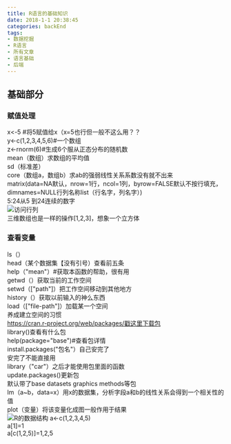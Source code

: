 ```yaml
---
title: R语言的基础知识
date: 2018-1-1 20:38:45
categories: backEnd
tags:
- 数据挖掘
- R语言
- 所有文章
- 语言基础
- 后端
---
```



## 基础部分

### 赋值处理
 x<-5 #将5赋值给x（x=5也行但一般不这么用？？<br/>
y<-c(1,2,3,4,5,6)#一个数组<br/>
z<-rnorm(6)#生成6个服从正态分布的随机数<br/>
mean（数组）求数组的平均值<br/>
sd（标准差）<br/>
core（数组a，数组b）求ab的强弱线性关系系数没有就不出来<br/>
matrix(data=NA默认，nrow=1行，ncol=1列，byrow=FALSE默认不按行填充，dimnames=NULL行列名称list（行名字，列名字）)<br/>
5:24从5 到24连续的数字<br/>
![访问行列](https://upload-images.jianshu.io/upload_images/12620393-84c6c788204229b0.png?imageMogr2/auto-orient/strip%7CimageView2/2/w/1240)
<br/>三维数组也是一样的操作[1,2,3]，想象一个立方体<br/>

### 查看变量
ls（）<br/>
head（某个数据集【没有引号）查看前五条<br/>
help（"mean"）#获取本函数的帮助，很有用<br/>
getwd（）获取当前的工作空间<br/>
setwd（["path"]）把工作空间移动到其他地方<br/>
history（）获取以前输入的神么东西<br/>
load（["file-path"]）加载某一个空间<br/>
养成建立空间的习惯<br/>
https://cran.r-project.org/web/packages/戳这里下载包<br/>
library()查看有什么包<br/>
help(package="base")#查看包详情<br/>
install.packages("包名"）自己安完了<br/>
安完了不能直接用<br/>
library（"car"）之后才能使用包里面的函数<br/>
update.packages()更新包<br/>
默认带了base datasets graphics methods等包<br/>
lm（a~b，data=x）用x的数据集，分析字段a和b的线性关系会得到一个相关性的值<br/>
plot（变量）将该变量化成图一般作用于结果<br/>
![R的数据结构](https://upload-images.jianshu.io/upload_images/12620393-f1c59a100bee11ae.png?imageMogr2/auto-orient/strip%7CimageView2/2/w/1240)
a<-c(1,2,3,4,5)<br/>
a[1]=1<br/>
a[c(1,2,5)]=1,2,5<br/>

<Valine></Valine>
